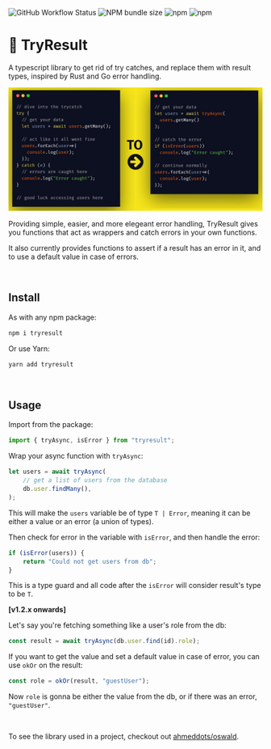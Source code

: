 ![GitHub Workflow Status](https://img.shields.io/github/actions/workflow/status/ahmeddots/tryresult/ci.yaml)
![NPM bundle size](https://img.shields.io/bundlephobia/min/tryresult?color=royalblue)
![npm](https://img.shields.io/npm/v/tryresult?label=version&color=royalblue)
![npm](https://img.shields.io/npm/dm/tryresult?color=gold)

# 📛 TryResult

A typescript library to get rid of try catches, and replace them with result types, inspired by Rust and Go error handling.

![preview picture](./preview.jpg)

Providing simple, easier, and more elegeant error handling, TryResult gives you functions that act as wrappers and catch errors in your own functions.

It also currently provides functions to assert if a result has an error in it, and to use a default value in case of errors.

<br>

## Install

As with any npm package:

```sh
npm i tryresult
```

Or use Yarn:

```sh
yarn add tryresult
```

<br>

## Usage

Import from the package:

```typescript
import { tryAsync, isError } from "tryresult";
```

Wrap your async function with `tryAsync`:

```typescript
let users = await tryAsync(
	// get a list of users from the database
	db.user.findMany(),
);
```

This will make the `users` variable be of type `T | Error`, meaning it can be either a value or an error (a union of types).

Then check for error in the variable with `isError`, and then handle the error:

```typescript
if (isError(users)) {
	return "Could not get users from db";
}
```

This is a type guard and all code after the `isError` will consider result's type to be `T`.

**[v1.2.x onwards]**

Let's say you're fetching something like a user's role from the db:

```typescript
const result = await tryAsync(db.user.find(id).role);
```

If you want to get the value and set a default value in case of error, you can use `okOr` on the result:

```typescript
const role = okOr(result, "guestUser");
```

Now `role` is gonna be either the value from the db, or if there was an error, `"guestUser"`.

<br>

To see the library used in a project, checkout out [ahmeddots/oswald](https://github.com/ahmeddots/oswald).
